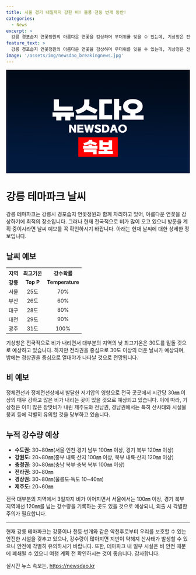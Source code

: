 ```yaml
---
title: 서울 경기 내일까지 강한 비! 돌풍 천둥 번개 동반!
categories:
  - News
excerpt: >
  강릉 경포습지 연꽃정원의 아름다운 연꽃을 감상하며 무더위를 잊을 수 있는데, 기상청은 전국적으로 강한 비가 예상되고 있습니다. 정체전선의 영향으로 3일까지 전국 대부분 지역에서 강수량이 예상되며, 서울과 경기 북부 지역에서는 100mm 이상의 강우가 예상됩니다. 또한, 남풍과 수증기의 영향으로 시간당 30mm 이상의 강한 비가 예상되고 있으며, 산사태와 시설물 붕괴에 대한 주의가 필요합니다. 최고기온은 30도를 밑돌 것으로 예상되지만, 열대야가 나타날 지역도 있을 것으로 보입니다. (문자수: 269)
feature_text: >
  강릉 경포습지 연꽃정원의 아름다운 연꽃을 감상하며 무더위를 잊을 수 있는데, 기상청은 전국적으로 강한 비가 예상되고 있습니다. 정체전선의 영향으로 3일까지 전국 대부분 지역에서 강수량이 예상되며, 서울과 경기 북부 지역에서는 100mm 이상의 강우가 예상됩니다. 또한, 남풍과 수증기의 영향으로 시간당 30mm 이상의 강한 비가 예상되고 있으며, 산사태와 시설물 붕괴에 대한 주의가 필요합니다. 최고기온은 30도를 밑돌 것으로 예상되지만, 열대야가 나타날 지역도 있을 것으로 보입니다. (문자수: 269)
image: '/assets/img/newsdao_breakingnews.jpg'
---
```


<p><img src="/assets/img/newsdao_breakingnews.jpg" alt="pcversion 속보" /></p>

<h1>강릉 테마파크 날씨</h1>

<p data-ke-size="size16">강릉 테마파크는 강릉시 경포습지 연꽃정원과 함께 자리하고 있어, 아름다운 연꽃을 감상하기에 최적의 장소입니다. 그러나 현재 전국적으로 비가 많이 오고 있으니 방문을 계획 중이시라면 날씨 예보를 꼭 확인하시기 바랍니다. 아래는 현재 날씨에 대한 상세한 정보입니다.</p>

<h2 data-ke-size="size26">날씨 예보</h2>

<table>
    <tr>
        <th>지역</th>
        <th>최고기온</th>
        <th>강수확률</th>
    </tr>
    <tr>
        <td><b>강릉</b></td>
        <td style="text-align: center; height: 17px;"><b>Top P</b></td>
        <td style="text-align: center; height: 17px;"><b>Temperature</b></td>
    </tr>
    <tr>
        <td>서울</td>
        <td style="text-align: center; height: 17px;">25도</td>
        <td style="text-align: center; height: 17px;">70%</td>
    </tr>
    <tr>
        <td>부산</td>
        <td style="text-align: center; height: 17px;">26도</td>
        <td style="text-align: center; height: 17px;">60%</td>
    </tr>
    <tr>
        <td>대구</td>
        <td style="text-align: center; height: 17px;">28도</td>
        <td style="text-align: center; height: 17px;">80%</td>
    </tr>
    <tr>
        <td>대전</td>
        <td style="text-align: center; height: 17px;">29도</td>
        <td style="text-align: center; height: 17px;">90%</td>
    </tr>
    <tr>
        <td>광주</td>
        <td style="text-align: center; height: 17px;">31도</td>
        <td style="text-align: center; height: 17px;">100%</td>
    </tr>
</table>

<p data-ke-size="size16">기상청은 전국적으로 비가 내리면서 대부분의 지역의 낮 최고기온은 30도를 밑돌 것으로 예상하고 있습니다. 하지만 전라권을 중심으로 30도 이상의 더운 날씨가 예상되며, 밤에는 경상권을 중심으로 열대야가 나타날 것으로 전망됩니다.</p>

<h2 data-ke-size="size26">비 예보</h2>

<p data-ke-size="size16">정체전선과 정체전선상에서 발달한 저기압의 영향으로 전국 곳곳에서 시간당 30㎜ 이상의 매우 강하고 많은 비가 내리는 곳이 있을 것으로 예상되고 있습니다. 이에 따라, 기상청은 이미 많은 장맛비가 내린 제주도와 전남권, 경남권에서는 특히 산사태와 시설물 붕괴 등에 각별히 유의할 것을 당부하고 있습니다.</p>

<h2 data-ke-size="size26">누적 강수량 예상</h2>

<ul>
    <li><b>수도권:</b> 30~80㎜(서울·인천·경기 남부 100㎜ 이상, 경기 북부 120㎜ 이상)</li>
    <li><b>강원도:</b> 20~80㎜(중부 내륙·산지 100㎜ 이상, 북부 내륙·산지 120㎜ 이상)</li>
    <li><b>충청권:</b> 30~80㎜(충남 북부·충북 북부 100㎜ 이상)</li>
    <li><b>전라권:</b> 30~80㎜</li>
    <li><b>경상권:</b> 30~80㎜(울릉도·독도 10~40㎜)</li>
    <li><b>제주도:</b> 20~60㎜</li>
</ul>

<p data-ke-size="size16">전국 대부분의 지역에서 3일까지 비가 이어지면서 서울에서는 100㎜ 이상, 경기 북부 지역에선 120㎜를 넘는 강수량을 기록하는 곳도 있을 것으로 예상되니, 외출 시 각별한 주의가 필요합니다.</p>

<hr>

<p data-ke-size="size16">현재 강릉 테마파크는 강풍이나 천둥·번개와 같은 악천후로부터 우리를 보호할 수 있는 안전한 시설을 갖추고 있으나, 강수량이 많아지면 지반이 약해져 산사태가 발생할 수 있으니 안전에 각별히 유의하시기 바랍니다. 또한, 테마파크 내 일부 시설은 비 안전 때문에 폐쇄될 수 있으니 여행 계획 전 확인하시는 것이 좋습니다. 감사합니다.</p>
실시간 뉴스 속보는, <a href="https://newsdao.kr" rel="dofollow">https://newsdao.kr</a>



